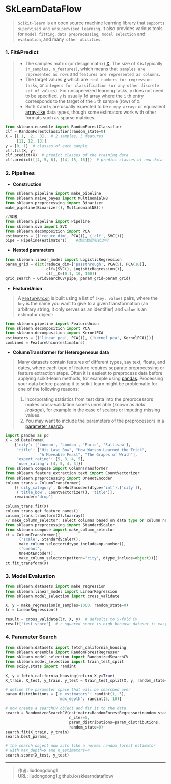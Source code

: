 # SkLearnDataFlow


> `Scikit-learn` is an open source machine learning library that `supports supervised and unsupervised learning`. It also provides various tools for `model fitting`, `data preprocessing`,` model selection` and` evaluation`, and many` other utilities`.

### 1. Fit&Predict

> - The samples matrix (or design matrix) [X](https://scikit-learn.org/stable/glossary.html#term-X). The size of `X` is typically `(n_samples, n_features)`, which means that` samples are represented as rows` and `features are represented as columns`.
> - The target values [y](https://scikit-learn.org/stable/glossary.html#term-y) which are` real numbers for regression tasks`, or `integers for classification (or any other discrete set of values)`. For unsupervized learning tasks, `y` does not need to be specified. `y` is usually 1d array where the `i` th entry corresponds to the target of the `i` th sample (row) of `X`.
> - Both `X` and `y` are usually expected to be `numpy arrays` or equivalent [array-like](https://scikit-learn.org/stable/glossary.html#term-array-like) data types, though some estimators work with other formats such as sparse matrices.

```python
from sklearn.ensemble import RandomForestClassifier
clf = RandomForestClassifier(random_state=0)
X = [[ 1,  2,  3],  # 2 samples, 3 features
     [11, 12, 13]]
y = [0, 1]  # classes of each sample
clf.fit(X, y)
clf.predict(X)  # predict classes of the training data
clf.predict([[4, 5, 6], [14, 15, 16]])  # predict classes of new data
```

### 2. Pipelines

- **Construction**

```python
from sklearn.pipeline import make_pipeline
from sklearn.naive_bayes import MultinomialNB
from sklearn.preprocessing import Binarizer
make_pipeline(Binarizer(), MultinomialNB())

//或者
from sklearn.pipeline import Pipeline
from sklearn.svm import SVC
from sklearn.decomposition import PCA
estimators = [('reduce_dim', PCA()), ('clf', SVC())]
pipe = Pipeline(estimators)    #类似数组形式访问
```

- **Nested parameters**

```python
from sklearn.linear_model import LogisticRegression
param_grid = dict(reduce_dim=['passthrough', PCA(5), PCA(10)],
                  clf=[SVC(), LogisticRegression()],
                  clf__C=[0.1, 10, 100])
grid_search = GridSearchCV(pipe, param_grid=param_grid)
```

- **FeatureUnion**

> A [`FeatureUnion`](https://scikit-learn.org/stable/modules/generated/sklearn.pipeline.FeatureUnion.html#sklearn.pipeline.FeatureUnion) is built using a list of `(key, value)` pairs, where the `key` is the name you want to give to a given transformation (an arbitrary string; it only serves as an identifier) and `value` is an estimator object:

```python
from sklearn.pipeline import FeatureUnion
from sklearn.decomposition import PCA
from sklearn.decomposition import KernelPCA
estimators = [('linear_pca', PCA()), ('kernel_pca', KernelPCA())]
combined = FeatureUnion(estimators)
```

- **ColumnTransformer for Heterogeneous data**

> Many datasets contain features of different types, say text, floats, and dates, where each type of feature requires separate preprocessing or feature extraction steps. Often it is easiest to preprocess data before applying scikit-learn methods, for example using [pandas](https://pandas.pydata.org/). Processing your data before passing it to scikit-learn might be problematic for one of the following reasons:
>
> 1. Incorporating statistics from test data into the preprocessors makes cross-validation scores unreliable (known as *data leakage*), for example in the case of scalers or imputing missing values.
> 2. You may want to include the parameters of the preprocessors in a [parameter search](https://scikit-learn.org/stable/modules/grid_search.html#grid-search).

```python
import pandas as pd
X = pd.DataFrame(
    {'city': ['London', 'London', 'Paris', 'Sallisaw'],
     'title': ["His Last Bow", "How Watson Learned the Trick",
               "A Moveable Feast", "The Grapes of Wrath"],
     'expert_rating': [5, 3, 4, 5],
     'user_rating': [4, 5, 4, 3]})
from sklearn.compose import ColumnTransformer
from sklearn.feature_extraction.text import CountVectorizer
from sklearn.preprocessing import OneHotEncoder
column_trans = ColumnTransformer(
    [('city_category', OneHotEncoder(dtype='int'),['city']),
     ('title_bow', CountVectorizer(), 'title')],
    remainder='drop')

column_trans.fit(X)
column_trans.get_feature_names()
column_trans.transform(X).toarray()
// make_column_selector: select columns based on data type or column name
from sklearn.preprocessing import StandardScaler
from sklearn.compose import make_column_selector
ct = ColumnTransformer([
      ('scale', StandardScaler(),
      make_column_selector(dtype_include=np.number)),
      ('onehot',
      OneHotEncoder(),
      make_column_selector(pattern='city', dtype_include=object))])
ct.fit_transform(X)
```

### 3. Model Evaluation

```python
from sklearn.datasets import make_regression
from sklearn.linear_model import LinearRegression
from sklearn.model_selection import cross_validate

X, y = make_regression(n_samples=1000, random_state=0)
lr = LinearRegression()

result = cross_validate(lr, X, y)  # defaults to 5-fold CV
result['test_score']  # r_squared score is high because dataset is easy
```

### 4. Parameter Search

```python
from sklearn.datasets import fetch_california_housing
from sklearn.ensemble import RandomForestRegressor
from sklearn.model_selection import RandomizedSearchCV
from sklearn.model_selection import train_test_split
from scipy.stats import randint

X, y = fetch_california_housing(return_X_y=True)
X_train, X_test, y_train, y_test = train_test_split(X, y, random_state=0)

# define the parameter space that will be searched over
param_distributions = {'n_estimators': randint(1, 5),
                       'max_depth': randint(5, 10)}

# now create a searchCV object and fit it to the data
search = RandomizedSearchCV(estimator=RandomForestRegressor(random_state=0),
                            n_iter=5,
                            param_distributions=param_distributions,
                            random_state=0)
search.fit(X_train, y_train)
search.best_params_

# the search object now acts like a normal random forest estimator
# with max_depth=9 and n_estimators=4
search.score(X_test, y_test)
```



---

> 作者: liudongdong1  
> URL: liudongdong1.github.io/sklearndataflow/  

